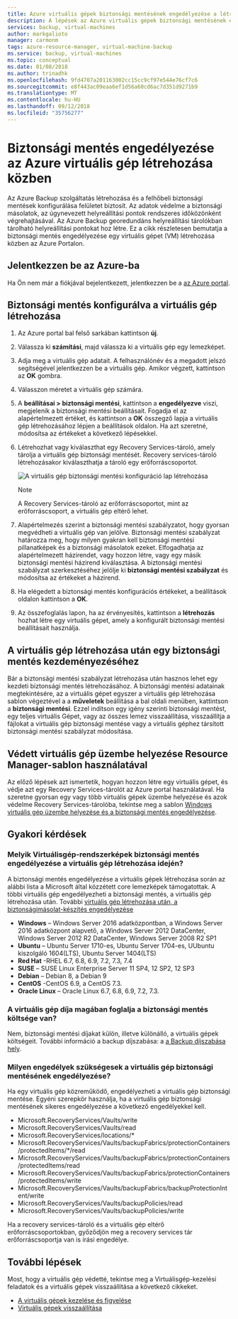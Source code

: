 ```yaml
---
title: Azure virtuális gépek biztonsági mentésének engedélyezése a létrehozása során
description: A lépések az Azure virtuális gépek biztonsági mentésének engedélyezése a létrehozási folyamat során.
services: backup, virtual-machines
author: markgalioto
manager: carmonm
tags: azure-resource-manager, virtual-machine-backup
ms.service: backup, virtual-machines
ms.topic: conceptual
ms.date: 01/08/2018
ms.author: trinadhk
ms.openlocfilehash: 9fd4707a201163002cc15cc9cf97e544e76cf7c6
ms.sourcegitcommit: e8f443ac09eaa6ef1d56a60cd6ac7d351d9271b9
ms.translationtype: MT
ms.contentlocale: hu-HU
ms.lasthandoff: 09/12/2018
ms.locfileid: "35756277"
---
```

# <a name="enable-backup-during-azure-virtual-machine-creation"></a>Biztonsági mentés engedélyezése az Azure virtuális gép létrehozása közben 

Az Azure Backup szolgáltatás létrehozása és a felhőbeli biztonsági mentések konfigurálása felületet biztosít. Az adatok védelme a biztonsági másolatok, az úgynevezett helyreállítási pontok rendszeres időközönként végrehajtásával. Az Azure Backup georedundáns helyreállítási tárolókban tárolható helyreállítási pontokat hoz létre. Ez a cikk részletesen bemutatja a biztonsági mentés engedélyezése egy virtuális gépet (VM) létrehozása közben az Azure Portalon.  

## <a name="log-in-to-azure"></a>Jelentkezzen be az Azure-ba 

Ha Ön nem már a fiókjával bejelentkezett, jelentkezzen be a [az Azure portal](http://portal.azure.com).
 
## <a name="create-virtual-machine-with-backup-configured"></a>Biztonsági mentés konfigurálva a virtuális gép létrehozása 

1. Az Azure portal bal felső sarkában kattintson **új**. 

2. Válassza ki **számítási**, majd válassza ki a virtuális gép egy lemezképet.   

3. Adja meg a virtuális gép adatait. A felhasználónév és a megadott jelszó segítségével jelentkezzen be a virtuális gép. Amikor végzett, kattintson az **OK** gombra. 

4. Válasszon méretet a virtuális gép számára.  

5. A **beállításai > biztonsági mentési**, kattintson a **engedélyezve** viszi, megjelenik a biztonsági mentési beállításait. Fogadja el az alapértelmezett értéket, és kattintson a **OK** összegző lapja a virtuális gép létrehozásához lépjen a beállítások oldalon. Ha azt szeretné, módosítsa az értékeket a következő lépésekkel.  

6. Létrehozhat vagy kiválaszthat egy Recovery Services-tároló, amely tárolja a virtuális gép biztonsági mentését. Recovery services-tároló létrehozásakor kiválaszthatja a tároló egy erőforráscsoportot.  

    ![A virtuális gép biztonsági mentési konfiguráció lap létrehozása](./media/backup-during-vm-creation/create-vm-backup-config.png) 

    > [!NOTE] 
    > A Recovery Services-tároló az erőforráscsoportot, mint az erőforráscsoport, a virtuális gép eltérő lehet.  
    > 
    > 

7. Alapértelmezés szerint a biztonsági mentési szabályzatot, hogy gyorsan megvédheti a virtuális gép van jelölve. Biztonsági mentési szabályzat határozza meg, hogy milyen gyakran kell biztonsági mentési pillanatképek és a biztonsági másolatok ezeket. Elfogadhatja az alapértelmezett házirendet, vagy hozzon létre, vagy egy másik biztonsági mentési házirend kiválasztása. A biztonsági mentési szabályzat szerkesztéséhez jelölje ki **biztonsági mentési szabályzat** és módosítsa az értékeket a házirend.  

8. Ha elégedett a biztonsági mentés konfigurációs értékeket, a beállítások oldalon kattintson a **OK**.  

9. Az összefoglalás lapon, ha az érvényesítés, kattintson a **létrehozás** hozhat létre egy virtuális gépet, amely a konfigurált biztonsági mentési beállításait használja. 

## <a name="initiate-a-backup-after-creating-the-vm"></a>A virtuális gép létrehozása után egy biztonsági mentés kezdeményezéséhez 

Bár a biztonsági mentési szabályzat létrehozása után hasznos lehet egy kezdeti biztonsági mentés létrehozásához. A biztonsági mentési adatainak megtekintésére, az a virtuális gépet egyszer a virtuális gép létrehozása sablon végeztével a a **műveletek** beállítása a bal oldali menüben, kattintson a **biztonsági mentési**. Ezzel indítson egy igény szerinti biztonsági mentést, egy teljes virtuális Gépet, vagy az összes lemez visszaállítása, visszaállítja a fájlokat a virtuális gép biztonsági mentése vagy a virtuális géphez társított biztonsági mentési szabályzat módosítása.  

## <a name="using-a-resource-manager-template-to-deploy-a-protected-vm"></a>Védett virtuális gép üzembe helyezése Resource Manager-sablon használatával

Az előző lépések azt ismertetik, hogyan hozzon létre egy virtuális gépet, és védje azt egy Recovery Services-tárolót az Azure portal használatával. Ha szeretne gyorsan egy vagy több virtuális gépek üzembe helyezése és azok védelme Recovery Services-tárolóba, tekintse meg a sablon [Windows virtuális gép üzembe helyezése és a biztonsági mentés engedélyezése](https://azure.microsoft.com/resources/templates/101-recovery-services-create-vm-and-configure-backup/).

## <a name="frequently-asked-questions"></a>Gyakori kérdések 

### <a name="which-vm-images-enable-backup-at-the-time-of-vm-creation"></a>Melyik Virtuálisgép-rendszerképek biztonsági mentés engedélyezése a virtuális gép létrehozása idején? 

A biztonsági mentés engedélyezése a virtuális gépek létrehozása során az alábbi lista a Microsoft által közzétett core lemezképek támogatottak. A többi virtuális gép engedélyezheti a biztonsági mentés, a virtuális gép létrehozása után. További [virtuális gép létrehozása után, a biztonságimásolat-készítés engedélyezése](quick-backup-vm-portal.md) 

- **Windows** – Windows Server 2016 adatközpontban, a Windows Server 2016 adatközpont alapvető, a Windows Server 2012 DataCenter, Windows Server 2012 R2 DataCenter, Windows Server 2008 R2 SP1 
- **Ubuntu** – Ubuntu Server 1710-es, Ubuntu Server 1704-es, UUbuntu kiszolgáló 1604(LTS), Ubuntu Server 1404(LTS) 
- **Red Hat** -RHEL 6.7, 6.8, 6.9, 7.2, 7.3, 7.4 
- **SUSE** – SUSE Linux Enterprise Server 11 SP4, 12 SP2, 12 SP3 
- **Debian** – Debian 8, a Debian 9 
- **CentOS** -CentOS 6.9, a CentOS 7.3. 
- **Oracle Linux** – Oracle Linux 6.7, 6.8, 6.9, 7.2, 7.3. 
 
### <a name="is-backup-cost-included-in-the-vm-cost"></a>A virtuális gép díja magában foglalja a biztonsági mentés költsége van? 

Nem, biztonsági mentési díjakat külön, illetve különálló, a virtuális gépek költségeit. További információ a backup díjszabása: a [a Backup díjszabása hely](https://azure.microsoft.com/pricing/details/backup/).
 
### <a name="which-permissions-are-required-to-enable-backup-on-a-vm"></a>Milyen engedélyek szükségesek a virtuális gép biztonsági mentésének engedélyezése? 

Ha egy virtuális gép közreműködő, engedélyezheti a virtuális gép biztonsági mentése. Egyéni szerepkör használja, ha a virtuális gép biztonsági mentésének sikeres engedélyezése a következő engedélyekkel kell. 

- Microsoft.RecoveryServices/Vaults/write 
- Microsoft.RecoveryServices/Vaults/read 
- Microsoft.RecoveryServices/locations/* 
- Microsoft.RecoveryServices/Vaults/backupFabrics/protectionContainers/protectedItems/*/read 
- Microsoft.RecoveryServices/Vaults/backupFabrics/protectionContainers/protectedItems/read 
- Microsoft.RecoveryServices/Vaults/backupFabrics/protectionContainers/protectedItems/write 
- Microsoft.RecoveryServices/Vaults/backupFabrics/backupProtectionIntent/write 
- Microsoft.RecoveryServices/Vaults/backupPolicies/read 
- Microsoft.RecoveryServices/Vaults/backupPolicies/write 
 
Ha a recovery services-tároló és a virtuális gép eltérő erőforráscsoportokban, győződjön meg a recovery services tár erőforráscsoportja van is írási engedélye.  

## <a name="next-steps"></a>További lépések 

Most, hogy a virtuális gép védetté, tekintse meg a Virtuálisgép-kezelési feladatok és a virtuális gépek visszaállítása a következő cikkeket. 

- [A virtuális gépek kezelése és figyelése](backup-azure-manage-vms.md) 
- [Virtuális gépek visszaállítása](backup-azure-arm-restore-vms.md) 

